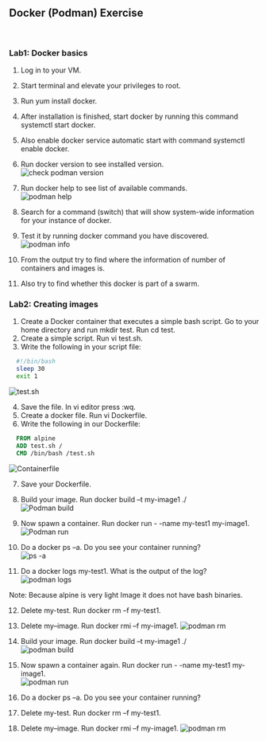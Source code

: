 ## Docker (Podman) Exercise

<br />

### Lab1: Docker basics
1. Log in to your VM.  
2. Start terminal and elevate your privileges to root.  
3. Run yum install docker.  
4. After installation is finished, start docker by running this command systemctl start docker.  
5. Also enable docker service automatic start with command systemctl enable docker.  
6. Run docker version to see installed version.  
   ![check podman version](./assets/lab01_step06.png)  

7. Run docker help to see list of available commands.  
   ![podman help](./assets/lab01_step07.png)

8. Search for a command (switch) that will show system-wide information for your instance of docker.
9. Test it by running docker command you have discovered.  
   ![podman info](./assets/lab01_step09.png)  

10. From the output try to find where the information of number of containers and images is.  
11. Also try to find whether this docker is part of a swarm.  

### Lab2: Creating images  
1. Create a Docker container that executes a simple bash script. Go to your home directory and run mkdir test.
Run cd test.  
2. Create a simple script. Run vi test.sh.
3. Write the following in your script file:
  ```bash
    #!/bin/bash
    sleep 30
    exit 1
  ```  
  ![test.sh](./assets/lab02_step03.png)  

4. Save the file. In vi editor press :wq.
5. Create a docker file. Run vi Dockerfile.
6. Write the following in our Dockerfile:
  ```Dockerfile
    FROM alpine
    ADD test.sh /
    CMD /bin/bash /test.sh
  ```
   ![Containerfile](./assets/lab02_step06.png)

7. Save your Dockerfile.  
8. Build your image. Run docker build –t my-image1 ./  
  ![Podman build](./assets/lab02_step08.png)

9. Now spawn a container. Run docker run - -name my-test1 my-image1.  
  ![Podman run](./assets/lab02_step09.png)

10. Do a docker ps –a. Do you see your container running?  
  ![ps -a](./assets/lab02_step10.png)

11. Do a docker logs my-test1. What is the output of the log?  
  ![podman logs](./assets/lab02_step11.png)

Note: Because alpine is very light Image it does not have bash binaries.  

12. Delete my-test. Run docker rm –f my-test1.  
13. Delete my–image. Run docker rmi –f my-image1.
    ![podman rm](./assets/lab02_step13.png)

14. Build your image. Run docker build –t my-image1 ./  
    ![podman build](./assets/lab02_step14.png)  

15. Now spawn a container again. Run docker run - -name my-test1 my-image1.  
    ![podman run](./assets/lab02_step15.png)  

16. Do a docker ps –a. Do you see your container running?  
17. Delete my-test. Run docker rm –f my-test1.  
18. Delete my–image. Run docker rmi –f my-image1.
    ![podman rm](./assets/lab02_step18.png)
